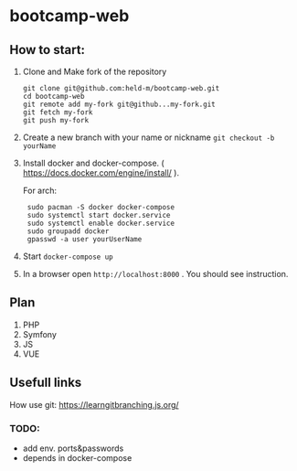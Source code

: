# bootcamp-web

## How to start:
1. Clone and Make fork of the repository
	```
	git clone git@github.com:held-m/bootcamp-web.git
	cd bootcamp-web
	git remote add my-fork git@github...my-fork.git
	git fetch my-fork
	git push my-fork
	``` 
2. Create a new branch with your name or nickname `git checkout -b yourName`
3. Install docker and docker-compose. ( https://docs.docker.com/engine/install/ ).

	For arch:

		sudo pacman -S docker docker-compose
		sudo systemctl start docker.service
		sudo systemctl enable docker.service
		sudo groupadd docker
		gpasswd -a user yourUserName

6. Start `docker-compose up`
7. In a browser open `http://localhost:8000` . You should see instruction.

## Plan
1. PHP
2. Symfony
3. JS
4. VUE

## Usefull links
How use git: https://learngitbranching.js.org/

### TODO:
 - add env. ports&passwords
 - depends in docker-compose
